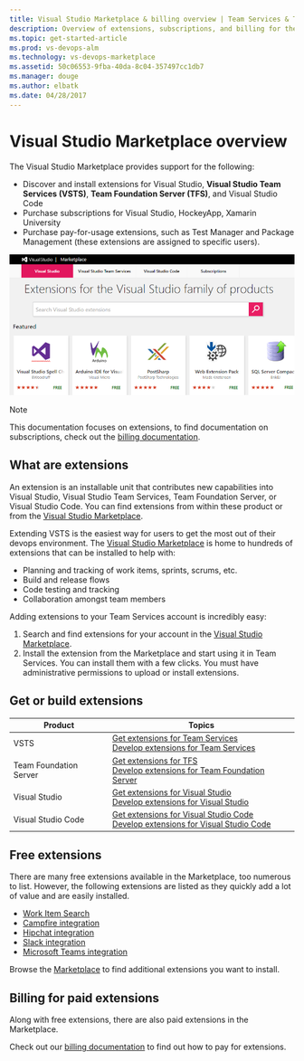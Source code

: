```yaml
---
title: Visual Studio Marketplace & billing overview | Team Services & TFS 
description: Overview of extensions, subscriptions, and billing for the Visual Studio Marketplace
ms.topic: get-started-article
ms.prod: vs-devops-alm
ms.technology: vs-devops-marketplace
ms.assetid: 50c06553-9fba-40da-8c04-357497cc1db7
ms.manager: douge
ms.author: elbatk
ms.date: 04/28/2017
---
```


#  Visual Studio Marketplace overview

The Visual Studio Marketplace provides support for the following: 
- Discover and install extensions for Visual Studio, **Visual Studio Team Services (VSTS)**, **Team Foundation Server (TFS)**, and Visual Studio Code
- Purchase subscriptions for Visual Studio, HockeyApp, Xamarin University
- Purchase pay-for-usage extensions, such as Test Manager and Package Management (these extensions are assigned to specific users). 

<img alt="Marketplace" src="_img/overview/marketplace-vs-new.png" />

>[!NOTE]
> This documentation focuses on extensions, to find documentation on subscriptions, check out the [billing documentation](../billing/index.md).

## What are extensions

An extension is an installable unit that contributes new capabilities into Visual Studio, Visual Studio Team Services, Team Foundation Server, or Visual Studio Code. You can find extensions from within these product or from the [Visual Studio Marketplace](https://marketplace.visualstudio.com/). 

Extending VSTS is the easiest way for users to get the most out of their 
devops environment. The [Visual Studio Marketplace](https://marketplace.visualstudio.com) is home to hundreds of extensions
that can be installed to help with:
- Planning and tracking of work items, sprints, scrums, etc. 
- Build and release flows
- Code testing and tracking
- Collaboration amongst team members

Adding extensions to your Team Services account is incredibly easy:

1. Search and find extensions for your account in the [Visual Studio Marketplace](https://marketplace.visualstudio.com).
2. Install the extension from the Marketplace and start using it in Team Services.
You can install them with a few clicks. You must have administrative permissions to upload or install extensions. 

## Get or build extensions

| Product | Topics |
|-----------------------------|--------------------------------------------------------------------------------------------------|
| VSTS | [Get extensions for Team Services](install-vsts-extension.md) <br/> [Develop extensions for Team Services](https://aka.ms/vsoextensions) |
| Team Foundation Server | [Get extensions for TFS](get-tfs-extensions.md) <br/> [Develop extensions for Team Foundation Server](https://aka.ms/vsoextensions) |
| Visual Studio | [Get extensions for Visual Studio](https://marketplace.visualstudio.com/vs) <br/> [Develop extensions for Visual Studio](http://aka.ms/extendvs) |
| Visual Studio Code | [Get extensions for Visual Studio Code](https://marketplace.visualstudio.com/vscode) <br/> [Develop extensions for Visual Studio Code](http://go.microsoft.com/fwlink/?LinkID=703825) |


## Free extensions 

There are many free extensions available in the Marketplace, too numerous to list. However, the following extensions are listed as they quickly add a lot of value and are easily installed. 

- [Work Item Search](https://marketplace.visualstudio.com/items?itemName=ms.vss-workitem-search)   
- [Campfire integration](https://marketplace.visualstudio.com/items?itemName=ms-vsts.services-campfire)   
- [Hipchat integration](https://marketplace.visualstudio.com/items?itemName=ms-vsts.services-hipchat)   
- [Slack integration](https://marketplace.visualstudio.com/items?itemName=ms-vsts.vss-services-slack)   
- [Microsoft Teams integration](https://marketplace.visualstudio.com/items?itemName=ms-vsts.vss-services-teams)    

Browse the [Marketplace](https://marketplace.visualstudio.com/) to find additional extensions you want to install. 

## Billing for paid extensions
<a name="azure-billing-info"></a>
Along with free extensions, there are also paid extensions in the Marketplace.

Check out our [billing documentation](../billing/index.md) to find out how to pay for extensions. 






